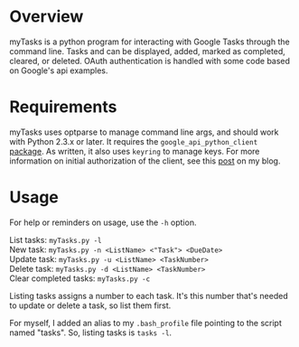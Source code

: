 # Overview

myTasks is a python program for interacting with Google Tasks through the command line. Tasks and can be displayed, added, marked as completed, cleared, or deleted. OAuth authentication is handled with some code based on Google's api examples.

# Requirements

myTasks uses optparse to manage command line args, and should work with Python 2.3.x or later. It requires the `google_api_python_client` [package](http://code.google.com/p/google-api-python-client/). As written, it also uses `keyring` to manage keys. For more information on initial authorization of the client, see this [post](http://code.google.com/p/google-api-python-client/) on my blog.

# Usage

For help or reminders on usage, use the `-h` option.  

List tasks: `myTasks.py -l`  
New task: `myTasks.py -n <ListName> <"Task"> <DueDate>`  
Update task: `myTasks.py -u <ListName> <TaskNumber>`  
Delete task: `myTasks.py -d <ListName> <TaskNumber>`   
Clear completed tasks: `myTasks.py -c`  

Listing tasks assigns a number to each task. It's this number that's needed to update or delete a task, so list them first.

For myself, I added an alias to my `.bash_profile` file pointing to the script named "tasks". So, listing tasks is `tasks -l`. 

